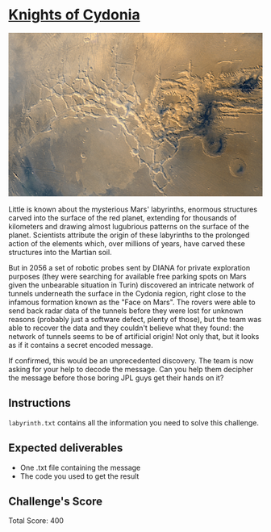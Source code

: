 # [Knights of Cydonia](https://www.youtube.com/watch?v=G_sBOsh-vyI)

![](./assets/labyrinth.png)

Little is known about the mysterious Mars' labyrinths, enormous structures carved into the surface of the red planet, extending for thousands of kilometers and drawing almost lugubrious patterns on the surface of the planet. Scientists attribute the origin of these labyrinths to the prolonged action of the elements which, over millions of years, have carved these structures into the Martian soil. 

But in 2056 a set of robotic probes sent by DIANA for private exploration purposes (they were searching for available free parking spots on Mars given the unbearable situation in Turin) discovered an intricate network of tunnels underneath the surface in the Cydonia region, right close to the infamous formation known as the "Face on Mars". The rovers were able to send back radar data of the tunnels before they were lost for unknown reasons (probably just a software defect, plenty of those), but the team was able to recover the data and they couldn't believe what they found: the network of tunnels seems to be of artificial origin! Not only that, but it looks as if it contains a secret encoded message. 

If confirmed, this would be an unprecedented discovery. The team is now asking for your help to decode the message. Can you help them decipher the message before those boring JPL guys get their hands on it?

## Instructions
``labyrinth.txt`` contains all the information you need to solve this challenge. 

## Expected deliverables
- One .txt file containing the message
- The code you used to get the result

## Challenge's Score
Total Score: 400
